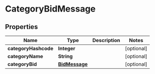 

# CategoryBidMessage


## Properties

Name | Type | Description | Notes
------------ | ------------- | ------------- | -------------
**categoryHashcode** | **Integer** |  |  [optional]
**categoryName** | **String** |  |  [optional]
**categoryBid** | [**BidMessage**](BidMessage.md) |  |  [optional]



